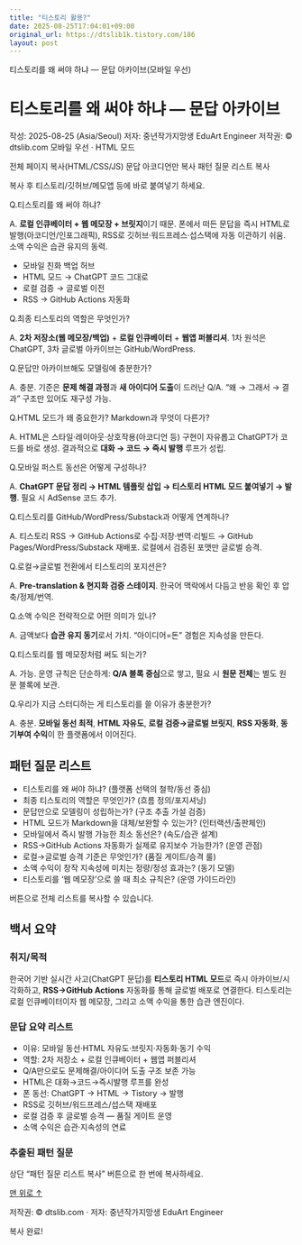 ```yaml
---
title: "티스토리 활용?"
date: 2025-08-25T17:04:01+09:00
original_url: https://dtslib1k.tistory.com/186
layout: post
---
```


티스토리를 왜 써야 하냐 — 문답 아카이브(모바일 우선)




티스토리를 왜 써야 하냐 — 문답 아카이브
=======================

작성: 2025-08-25 (Asia/Seoul)
저자: 중년작가지망생 EduArt Engineer
저작권: © dtslib.com
모바일 우선 · HTML 모드



전체 페이지 복사(HTML/CSS/JS)
문답 아코디언만 복사
패턴 질문 리스트 복사

복사 후 티스토리/깃허브/메모앱 등에 바로 붙여넣기 하세요.




Q.티스토리를 왜 써야 하냐?

A. **로컬 인큐베이터 + 웹 메모장 + 브릿지**이기 때문. 폰에서 떠든 문답을 즉시 HTML로 발행(아코디언/인포그래픽), RSS로 깃허브·워드프레스·섭스택에 자동 이관하기 쉬움. 소액 수익은 습관 유지의 동력.

* 모바일 친화 백업 허브
* HTML 모드 → ChatGPT 코드 그대로
* 로컬 검증 → 글로벌 이전
* RSS → GitHub Actions 자동화

Q.최종 티스토리의 역할은 무엇인가?

A. **2차 저장소(웹 메모장/백업)** + **로컬 인큐베이터** + **웹앱 퍼블리셔**. 1차 원석은 ChatGPT, 3차 글로벌 아카이브는 GitHub/WordPress.

Q.문답만 아카이브해도 모델링에 충분한가?

A. 충분. 기준은 **문제 해결 과정**과 **새 아이디어 도출**이 드러난 Q/A. “왜 → 그래서 → 결과” 구조만 있어도 재구성 가능.

Q.HTML 모드가 왜 중요한가? Markdown과 무엇이 다른가?

A. HTML은 스타일·레이아웃·상호작용(아코디언 등) 구현이 자유롭고 ChatGPT가 코드를 바로 생성. 결과적으로 **대화 → 코드 → 즉시 발행** 루프가 성립.

Q.모바일 퍼스트 동선은 어떻게 구성하나?

A. **ChatGPT 문답 정리 → HTML 템플릿 삽입 → 티스토리 HTML 모드 붙여넣기 → 발행**. 필요 시 AdSense 코드 추가.

Q.티스토리를 GitHub/WordPress/Substack과 어떻게 연계하나?

A. 티스토리 RSS → GitHub Actions로 수집·저장·번역·리빌드 → GitHub Pages/WordPress/Substack 재배포. 로컬에서 검증된 포맷만 글로벌 승격.

Q.로컬→글로벌 전환에서 티스토리의 포지션은?

A. **Pre-translation & 현지화 검증 스테이지**. 한국어 맥락에서 다듬고 반응 확인 후 압축/정제/번역.

Q.소액 수익은 전략적으로 어떤 의미가 있나?

A. 금액보다 **습관 유지 동기**로서 가치. “아이디어=돈” 경험은 지속성을 만든다.

Q.티스토리를 웹 메모장처럼 써도 되는가?

A. 가능. 운영 규칙은 단순하게: **Q/A 블록 중심**으로 쌓고, 필요 시 **원문 전체**는 별도 원문 블록에 보관.

Q.우리가 지금 스터디하는 게 티스토리를 쓸 이유가 충분한가?

A. 충분. **모바일 동선 최적**, **HTML 자유도**, **로컬 검증→글로벌 브릿지**, **RSS 자동화**, **동기부여 수익**이 한 플랫폼에서 이어진다.



패턴 질문 리스트
---------

* 티스토리를 왜 써야 하냐? (플랫폼 선택의 철학/동선 중심)
* 최종 티스토리의 역할은 무엇인가? (흐름 정의/포지셔닝)
* 문답만으로 모델링이 성립하는가? (구조 추출 가설 검증)
* HTML 모드가 Markdown을 대체/보완할 수 있는가? (인터랙션/출판체인)
* 모바일에서 즉시 발행 가능한 최소 동선은? (속도/습관 설계)
* RSS→GitHub Actions 자동화가 실제로 유지보수 가능한가? (운영 관점)
* 로컬→글로벌 승격 기준은 무엇인가? (품질 게이트/승격 룰)
* 소액 수익이 창작 지속성에 미치는 정량/정성 효과는? (동기 모델)
* 티스토리를 ‘웹 메모장’으로 쓸 때 최소 규칙은? (운영 가이드라인)

버튼으로 전체 리스트를 복사할 수 있습니다.

백서 요약
-----

### 취지/목적

한국어 기반 실시간 사고(ChatGPT 문답)를 **티스토리 HTML 모드**로 즉시 아카이브/시각화하고, **RSS→GitHub Actions** 자동화를 통해 글로벌 배포로 연결한다. 티스토리는 로컬 인큐베이터이자 웹 메모장, 그리고 소액 수익을 통한 습관 엔진이다.

### 문답 요약 리스트

* 이유: 모바일 동선·HTML 자유도·브릿지·자동화·동기 수익
* 역할: 2차 저장소 + 로컬 인큐베이터 + 웹앱 퍼블리셔
* Q/A만으로도 문제해결/아이디어 도출 구조 보존 가능
* HTML은 대화→코드→즉시발행 루프를 완성
* 폰 동선: ChatGPT → HTML → Tistory → 발행
* RSS로 깃허브/워드프레스/섭스택 재배포
* 로컬 검증 후 글로벌 승격 — 품질 게이트 운영
* 소액 수익은 습관·지속성의 연료

### 추출된 패턴 질문

상단 “패턴 질문 리스트 복사” 버튼으로 한 번에 복사하세요.

[맨 위로 ↑](#top)

저작권: © dtslib.com · 저자: 중년작가지망생 EduArt Engineer

복사 완료!
